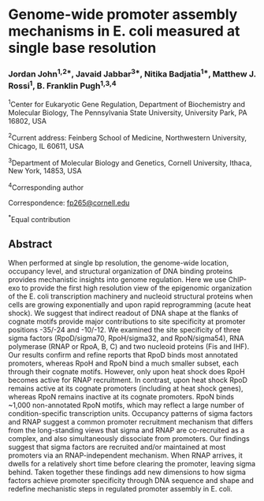 # Genome-wide promoter assembly mechanisms in E. coli measured at single base resolution 

### Jordan John<sup>1,2*</sup>, Javaid Jabbar<sup>3*</sup>, Nitika Badjatia<sup>1*</sup>, Matthew J. Rossi<sup>1</sup>, B. Franklin Pugh<sup>1,3,4</sup>

<sup>1</sup>Center for Eukaryotic Gene Regulation, Department of Biochemistry and Molecular Biology, The Pennsylvania State University, University Park, PA 16802, USA 

<sup>2</sup>Current address: Feinberg School of Medicine, Northwestern University, Chicago, IL 60611, USA

<sup>3</sup>Department of Molecular Biology and Genetics, Cornell University, Ithaca, New York, 14853, USA

<sup>4</sup>Corresponding author

Correspondence: fp265@cornell.edu

<sup>*</sup>Equal contribution


## Abstract
When performed at single bp resolution, the genome-wide location, occupancy level, and structural organization of DNA binding proteins provides mechanistic
insights into genome regulation. Here we use ChIP-exo to provide the first high resolution view of the epigenomic organization of the E. coli transcription
machinery and nucleoid structural proteins when cells are growing exponentially and upon rapid reprogramming (acute heat shock). We suggest that indirect
readout of DNA shape at the flanks of cognate motifs provide major contributions to site specificity at promoter positions -35/-24 and -10/-12. We examined
the site specificity of three sigma factors (RpoD/sigma70, RpoH/sigma32, and RpoN/sigma54), RNA polymerase (RNAP or RpoA, B, C) and two nucleoid proteins 
(Fis and IHF). Our results confirm and refine reports that RpoD binds most annotated promoters, whereas RpoH and RpoN bind a much smaller subset, each through
their cognate motifs. However, only upon heat shock does RpoH becomes active for RNAP recruitment. In contrast, upon heat shock RpoD remains active at its
cognate promoters (including at heat shock genes), whereas RpoN remains inactive at its cognate promoters. RpoN binds ~1,000 non-annotated RpoN motifs, which
may reflect a large number of condition-specific transcription units. Occupancy patterns of sigma factors and RNAP suggest a common promoter recruitment
mechanism that differs from the long-standing views that sigma and RNAP are co-recruited as a complex, and also simultaneously dissociate from promoters. Our
findings suggest that sigma factors are recruited and/or maintained at most promoters via an RNAP-independent mechanism. When RNAP arrives, it dwells for a 
relatively short time before clearing the promoter, leaving sigma behind. Taken together these findings add new dimensions to how sigma factors achieve 
promoter specificity through DNA sequence and shape and redefine mechanistic steps in regulated promoter assembly in E. coli.
